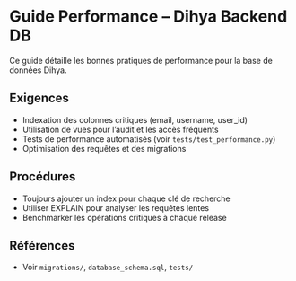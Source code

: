 # Guide Performance – Dihya Backend DB

Ce guide détaille les bonnes pratiques de performance pour la base de données Dihya.

## Exigences
- Indexation des colonnes critiques (email, username, user_id)
- Utilisation de vues pour l’audit et les accès fréquents
- Tests de performance automatisés (voir `tests/test_performance.py`)
- Optimisation des requêtes et des migrations

## Procédures
- Toujours ajouter un index pour chaque clé de recherche
- Utiliser EXPLAIN pour analyser les requêtes lentes
- Benchmarker les opérations critiques à chaque release

## Références
- Voir `migrations/`, `database_schema.sql`, `tests/`
